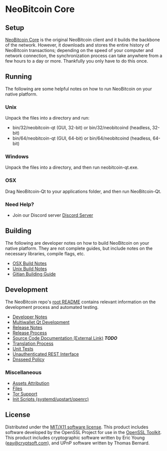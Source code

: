 NeoBitcoin Core
=====================

Setup
---------------------
[NeoBitcoin Core](https://www.nbtc.network) is the original NeoBitcoin client and it builds the backbone of the network. However, it downloads and stores the entire history of NeoBitcoin transactions; depending on the speed of your computer and network connection, the synchronization process can take anywhere from a few hours to a day or more. Thankfully you only have to do this once.

Running
---------------------
The following are some helpful notes on how to run NeoBitcoin on your native platform.

### Unix

Unpack the files into a directory and run:

- bin/32/neobitcoin-qt (GUI, 32-bit) or bin/32/neobitcoind (headless, 32-bit)
- bin/64/neobitcoin-qt (GUI, 64-bit) or bin/64/neobitcoind (headless, 64-bit)

### Windows

Unpack the files into a directory, and then run neobitcoin-qt.exe.

### OSX

Drag NeoBitcoin-Qt to your applications folder, and then run NeoBitcoin-Qt.

### Need Help?

* Join our Discord server [Discord Server](https://discordapp.com/invite/9nzt37V)

Building
---------------------
The following are developer notes on how to build NeoBitcoin on your native platform. They are not complete guides, but include notes on the necessary libraries, compile flags, etc.

- [OSX Build Notes](build-osx.md)
- [Unix Build Notes](build-unix.md)
- [Gitian Building Guide](gitian-building.md)

Development
---------------------
The NeoBitcoin repo's [root README](https://github.com/neobitcoin/neobitcoin/blob/master/README.md) contains relevant information on the development process and automated testing.

- [Developer Notes](developer-notes.md)
- [Multiwallet Qt Development](multiwallet-qt.md)
- [Release Notes](release-notes.md)
- [Release Process](release-process.md)
- [Source Code Documentation (External Link)](https://dev.visucore.com/bitcoin/doxygen/) ***TODO***
- [Translation Process](translation_process.md)
- [Unit Tests](unit-tests.md)
- [Unauthenticated REST Interface](REST-interface.md)
- [Dnsseed Policy](dnsseed-policy.md)

### Miscellaneous
- [Assets Attribution](assets-attribution.md)
- [Files](files.md)
- [Tor Support](tor.md)
- [Init Scripts (systemd/upstart/openrc)](init.md)

License
---------------------
Distributed under the [MIT/X11 software license](http://www.opensource.org/licenses/mit-license.php).
This product includes software developed by the OpenSSL Project for use in the [OpenSSL Toolkit](https://www.openssl.org/). This product includes
cryptographic software written by Eric Young ([eay@cryptsoft.com](mailto:eay@cryptsoft.com)), and UPnP software written by Thomas Bernard.
